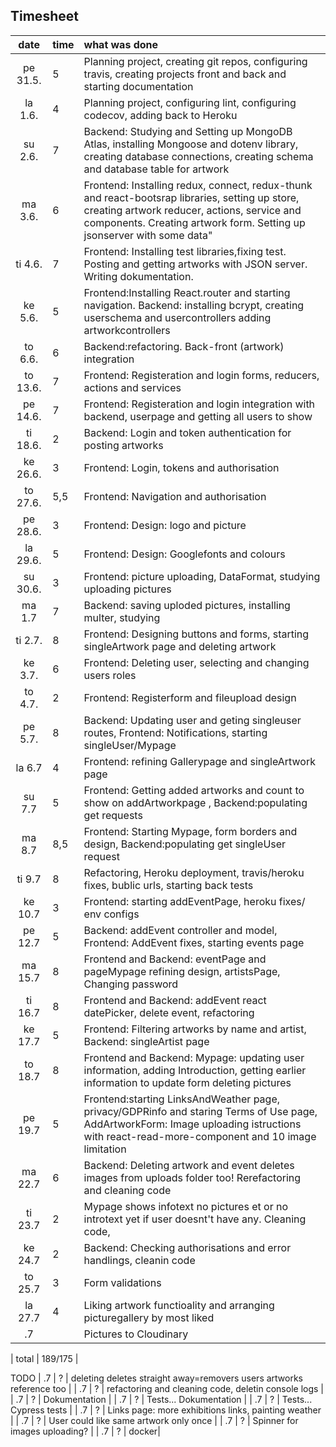 ## Timesheet

| date  | time | what was done  |
| :----:|:-----| :-----|
| pe 31.5. | 5    | Planning project, creating git repos, configuring travis, creating projects front and back and starting documentation 
| la 1.6.  | 4    | Planning project, configuring lint, configuring codecov, adding back to Heroku |
| su 2.6.  | 7    | Backend: Studying and Setting up MongoDB Atlas, installing Mongoose and dotenv library, creating database connections, creating schema and database table for artwork |
| ma 3.6.  | 6    | Frontend: Installing redux, connect, redux-thunk and react-bootsrap libraries, setting up store, creating artwork reducer, actions, service and components. Creating artwork form. Setting up jsonserver with some data" |
| ti 4.6.  | 7    | Frontend: Installing test libraries,fixing test. Posting and getting artworks with JSON server. Writing dokumentation.|
| ke 5.6.  | 5    | Frontend:Installing React.router and starting navigation. Backend: installing bcrypt, creating userschema and usercontrollers adding artworkcontrollers|
| to 6.6.  | 6    | Backend:refactoring. Back-front (artwork) integration |
| to 13.6. | 7    | Frontend: Registeration and login forms, reducers, actions and services|
| pe 14.6. | 7    | Frontend: Registeration and login integration with backend, userpage and getting all users to show |
| ti 18.6. | 2    | Backend: Login and token authentication for posting artworks |
| ke 26.6. | 3    | Frontend: Login, tokens and authorisation |
| to 27.6. | 5,5  | Frontend: Navigation and authorisation |
| pe 28.6. | 3    | Frontend: Design: logo and picture |
| la 29.6. | 5    | Frontend: Design: Googlefonts and colours |
| su 30.6. | 3    | Frontend: picture uploading, DataFormat, studying uploading pictures |
| ma 1.7   | 7    | Backend: saving uploded pictures, installing multer, studying |
| ti 2.7.  | 8    | Frontend: Designing buttons and forms, starting singleArtwork page and deleting artwork |
| ke 3.7.  | 6    | Frontend: Deleting user, selecting and changing users roles |
| to 4.7.  | 2    | Frontend: Registerform and fileupload design |
| pe 5.7.  | 8    | Backend: Updating user and geting singleuser routes, Frontend: Notifications, starting singleUser/Mypage |
| la 6.7   | 4    | Frontend: refining Gallerypage and singleArtwork page |
| su 7.7   | 5    | Frontend: Getting added artworks and count to show on addArtworkpage , Backend:populating get requests |
| ma 8.7   | 8,5  | Frontend: Starting Mypage, form borders and design, Backend:populating get singleUser request |
| ti 9.7   | 8    | Refactoring, Heroku deployment, travis/heroku fixes,  bublic urls, starting back tests|
| ke 10.7  | 3    | Frontend: starting addEventPage, heroku fixes/ env configs |
| pe 12.7  | 5    | Backend: addEvent controller and model, Frontend: AddEvent fixes,  starting events page
| ma 15.7  | 8    | Frontend and Backend: eventPage and pageMypage refining design, artistsPage, Changing password | 
| ti 16.7  | 8    | Frontend and Backend: addEvent react datePicker, delete event, refactoring | 
| ke 17.7  | 5    | Frontend: Filtering artworks by name and artist,  Backend: singleArtist page |
| to 18.7  |  8   | Frontend and Backend: Mypage: updating user information, adding Introduction, getting earlier information to update form deleting pictures |
| pe 19.7  | 5    | Frontend:starting LinksAndWeather page, privacy/GDPRinfo and staring Terms of Use page, AddArtworkForm: Image uploading istructions with react-read-more-component and 10 image limitation |
| ma 22.7  |  6   | Backend: Deleting artwork and event deletes images from uploads folder too! Rerefactoring and cleaning code |
| ti 23.7  |  2   | Mypage shows infotext no pictures et or no introtext yet if user doesnt't have any.  Cleaning code, |
| ke 24.7  |  2   | Backend: Checking authorisations and error handlings, cleanin code |
| to 25.7  |  3   | Form validations |
| la 27.7  |  4   | Liking artwork functioality and arranging picturegallery by most liked |
|.7  |     | Pictures to Cloudinary |


| total |  189/175  |  


 TODO
|  .7  |  ?    | deleting deletes straight away=removers users artworks reference too |
|  .7  |  ?    |  refactoring and cleaning code, deletin console logs |
|   .7  |  ?    | Dokumentation |
|   .7  |  ?    | Tests... Dokumentation |
|   .7  |  ?    | Tests... Cypress tests |
|  .7  |  ?    | Links page: more exhibitions links, painting weather  | 
|  .7  |  ?    | User could like  same artwork only once | 
|  .7  |  ?    | Spinner for images uploading? | 
|  .7  |  ?    | docker| 





 
